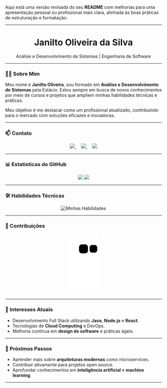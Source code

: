 Aqui está uma versão revisada do seu **README** com melhorias para uma apresentação pessoal ou profissional mais clara, alinhada às boas práticas de estruturação e formatação:

---

<h1 align="center">Janilto Oliveira da Silva</h1>
<p align="center"> Análise e Desenvolvimento de Sistemas | Engenharia de Software </p>

---

### 👨‍💻 Sobre Mim

Meu nome é **Janilto Oliveira**, sou formado em **Análise e Desenvolvimento de Sistemas** pela Estácio. Estou sempre em busca de novos conhecimentos por meio de cursos e projetos que ampliem minhas habilidades técnicas e práticas.

Meu objetivo é me destacar como um profissional atualizado, contribuindo para o mercado com soluções eficazes e inovadoras.

---

### 📫 Contato

<p align="center">
    <a href="mailto:jncenter3@gmail.com">
        <img width="90px" src="https://img.shields.io/badge/Gmail-D14836?style=for-the-badge&logo=gmail&logoColor=white">
    </a>
    &nbsp;&nbsp;&nbsp;
    <a href="https://www.linkedin.com/in/janilto-oliveira/">
        <img width="90px" src="https://img.shields.io/badge/LinkedIn-%230077B5.svg?style=for-the-badge&logo=linkedin&logoColor=white">
    </a>
    &nbsp;&nbsp;&nbsp;
    <a href="https://api.whatsapp.com/send?phone=5522988169294" target="_blank">
        <img width="100px" src="https://img.shields.io/badge/WhatsApp-25D366?style=for-the-badge&logo=whatsapp&logoColor=white">
    </a>
</p>

---

### 📊 Estatísticas do GitHub

<div align="center">
    <img width="48%" src="https://github-readme-stats.vercel.app/api?username=Jackanilto&show_icons=true&theme=tokyonight" />
    <img width="48%" src="https://github-readme-stats.vercel.app/api/top-langs/?username=Jackanilto&layout=compact&theme=tokyonight" />
</div>

---

### 🛠️ Habilidades Técnicas

<p align="center">
    <img src="https://skillicons.dev/icons?i=js,ts,css,html,react,nextjs,nodejs,mysql,java,idea,angular,vscode,spring,github,figma&perline=9" alt="Minhas Habilidades" />
</p>

---

### 🐍 Contribuições

<p align="center">
    <img src="https://github.com/Jackanilto/Jackanilto/blob/output/github-contribution-grid-snake.svg" alt="Snake Animation" />
</p>

---

### 🌱 Interesses Atuais

- Desenvolvimento Full Stack utilizando **Java**, **Node.js** e **React**.
- Tecnologias de **Cloud Computing** e DevOps.
- Melhoria contínua em **design de software** e práticas ágeis.

---

### 🚀 Próximos Passos

- Aprender mais sobre **arquiteturas modernas** como microservices.
- Contribuir ativamente para projetos open source.
- Aprofundar conhecimentos em **inteligência artificial** e **machine learning**.

---

